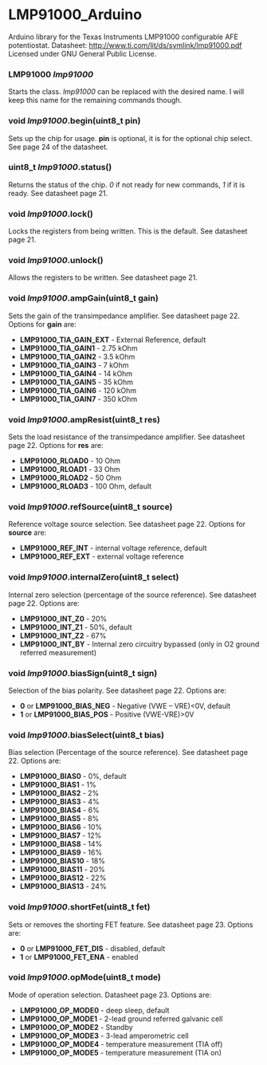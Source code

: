 # LMP91000_Arduino
Arduino library for the Texas Instruments LMP91000 configurable AFE potentiostat.
Datasheet: http://www.ti.com/lit/ds/symlink/lmp91000.pdf
Licensed under GNU General Public License. 

### LMP91000 *lmp91000*
Starts the class. *lmp91000* can be replaced with the desired name. I will keep this name for the remaining commands though. 

### void *lmp91000*.begin(uint8_t pin)
Sets up the chip for usage. **pin** is optional, it is for the optional chip select. See page 24 of the datasheet. 

### uint8_t *lmp91000*.status()
Returns the status of the chip. *0* if not ready for new commands, *1* if it is ready. See datasheet page 21. 

### void *lmp91000*.lock()
Locks the registers from being written. This is the default. See datasheet page 21.

### void *lmp91000*.unlock()
Allows the registers to be written. See datasheet page 21. 

### void *lmp91000*.ampGain(uint8_t gain)
Sets the gain of the transimpedance amplifier. See datasheet page 22. Options for **gain** are:
 * **LMP91000_TIA_GAIN_EXT** - External Reference, default
 * **LMP91000_TIA_GAIN1** - 2.75 kOhm
 * **LMP91000_TIA_GAIN2** - 3.5 kOhm
 * **LMP91000_TIA_GAIN3** - 7 kOhm
 * **LMP91000_TIA_GAIN4** - 14 kOhm
 * **LMP91000_TIA_GAIN5** - 35 kOhm
 * **LMP91000_TIA_GAIN6** - 120 kOhm
 * **LMP91000_TIA_GAIN7** - 350 kOhm

### void *lmp91000*.ampResist(uint8_t res)
Sets the load resistance of the transimpedance amplifier. See datasheet page 22. Options for **res** are:
 * **LMP91000_RLOAD0** - 10 Ohm
 * **LMP91000_RLOAD1** - 33 Ohm
 * **LMP91000_RLOAD2** - 50 Ohm
 * **LMP91000_RLOAD3** - 100 Ohm, default

### void *lmp91000*.refSource(uint8_t source)
Reference voltage source selection. See datasheet page 22. Options for **source** are:
 * **LMP91000_REF_INT** - internal voltage reference, default
 * **LMP91000_REF_EXT** - external voltage reference
 
### void *lmp91000*.internalZero(uint8_t select)
Internal zero selection (percentage of the source reference). See datasheet page 22. Options are:
 * **LMP91000_INT_Z0** - 20%
 * **LMP91000_INT_Z1** - 50%, default
 * **LMP91000_INT_Z2** - 67%
 * **LMP91000_INT_BY** - Internal zero circuitry bypassed (only in O2 ground referred measurement)

### void *lmp91000*.biasSign(uint8_t sign)
Selection of the bias polarity. See datasheet page 22. Options are:
 * **0** or **LMP91000_BIAS_NEG** -  Negative (VWE – VRE)<0V, default
 * **1** or **LMP91000_BIAS_POS** - Positive (VWE-VRE)>0V
 
### void *lmp91000*.biasSelect(uint8_t bias)
Bias selection (Percentage of the source reference). See datasheet page 22. Options are:
 * **LMP91000_BIAS0** - 0%, default
 * **LMP91000_BIAS1** - 1%
 * **LMP91000_BIAS2** - 2%
 * **LMP91000_BIAS3** - 4%
 * **LMP91000_BIAS4** - 6%
 * **LMP91000_BIAS5** - 8%
 * **LMP91000_BIAS6** - 10%
 * **LMP91000_BIAS7** - 12%
 * **LMP91000_BIAS8** - 14%
 * **LMP91000_BIAS9** - 16%
 * **LMP91000_BIAS10** - 18%
 * **LMP91000_BIAS11** - 20%
 * **LMP91000_BIAS12** - 22%
 * **LMP91000_BIAS13** - 24%
 
 ### void *lmp91000*.shortFet(uint8_t fet)
 Sets or removes the shorting FET feature. See datasheet page 23. Options are:
  * **0** or **LMP91000_FET_DIS** - disabled, default
  * **1** or **LMP91000_FET_ENA** - enabled
 
 ### void *lmp91000*.opMode(uint8_t mode)
 Mode of operation selection. Datasheet page 23. Options are:
  * **LMP91000_OP_MODE0** - deep sleep, default
  * **LMP91000_OP_MODE1** - 2-lead ground referred galvanic cell
  * **LMP91000_OP_MODE2** - Standby
  * **LMP91000_OP_MODE3** - 3-lead amperometric cell
  * **LMP91000_OP_MODE4** - temperature measurement (TIA off)
  * **LMP91000_OP_MODE5** - temperature measurement (TIA on)
